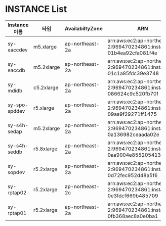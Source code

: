 # INSTANCE List
|Instance이름|타입|AvailabiltyZone|ARN|AMI|
|---|---|---|---|---|
|sy-eaccdev | m5.xlarge | ap-northeast-2a | arn:aws:ec2:ap-northeast-2:969470234861:instance/i-01b4ea92cfa081f4e | ami-0fc1ba861e48fc890|
|sy-eaccdb | m5.2xlarge | ap-northeast-2a | arn:aws:ec2:ap-northeast-2:969470234861:instance/i-01c1a85fdc39e3748 | ami-0fc1ba861e48fc890|
|sy-mdidb | c5.2xlarge | ap-northeast-2a | arn:aws:ec2:ap-northeast-2:969470234861:instance/i-086624c9c520fb70f | ami-0fc1ba861e48fc890|
|sy-spo-spddev | r5.xlarge | ap-northeast-2a | arn:aws:ec2:ap-northeast-2:969470234861:instance/i-09aa9f29271ff1475 | ami-097fc5cd098dd20d5|
|sy-s4h-sedap | m5.2xlarge | ap-northeast-2a | arn:aws:ec2:ap-northeast-2:969470234861:instance/i-0a136982ceaada02e | ami-0922286729aebb4d5|
|sy-s4h-seddb | r5.8xlarge | ap-northeast-2a | arn:aws:ec2:ap-northeast-2:969470234861:instance/i-0aa9004e855205413 | ami-00012cb2e5e72f39f|
|sy-sopdev | r5.2xlarge | ap-northeast-2a | arn:aws:ec2:ap-northeast-2:969470234861:instance/i-0d72fec952d48a5f6 | ami-0fc1ba861e48fc890|
|sy-rptap02 | r5.2xlarge | ap-northeast-2c | arn:aws:ec2:ap-northeast-2:969470234861:instance/i-0e3fdcf669b485709 | ami-0d587bc4ef1dd2699|
|sy-rptap01 | r5.2xlarge | ap-northeast-2a | arn:aws:ec2:ap-northeast-2:969470234861:instance/i-0fb368aec8a0e0ba1 | ami-0fc1ba861e48fc890
